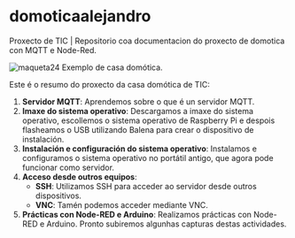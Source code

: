 # domoticaalejandro
Proxecto de TIC | Repositorio coa documentacion do proxecto de domotica con MQTT e Node-Red.

![maqueta24](https://github.com/alejandropzzz/domoticaalejandro/assets/171036163/618176ce-867a-405a-8bf1-384d0df87c3a)
Exemplo de casa domótica.

Este é o resumo do proxecto da casa domótica de TIC:

1. **Servidor MQTT**: Aprendemos sobre o que é un servidor MQTT.
2. **Imaxe do sistema operativo**: Descargamos a imaxe do sistema operativo, escollemos o sistema operativo de Raspberry Pi e despois flasheamos o USB utilizando Balena para crear o dispositivo de instalación.
3. **Instalación e configuración do sistema operativo**: Instalamos e configuramos o sistema operativo no portátil antigo, que agora pode funcionar como servidor.
4. **Acceso desde outros equipos**:
    - **SSH**: Utilizamos SSH para acceder ao servidor desde outros dispositivos.
    - **VNC**: Tamén podemos acceder mediante VNC.
5. **Prácticas con Node-RED e Arduino**: Realizamos prácticas con Node-RED e Arduino. Pronto subiremos algunhas capturas destas actividades.
